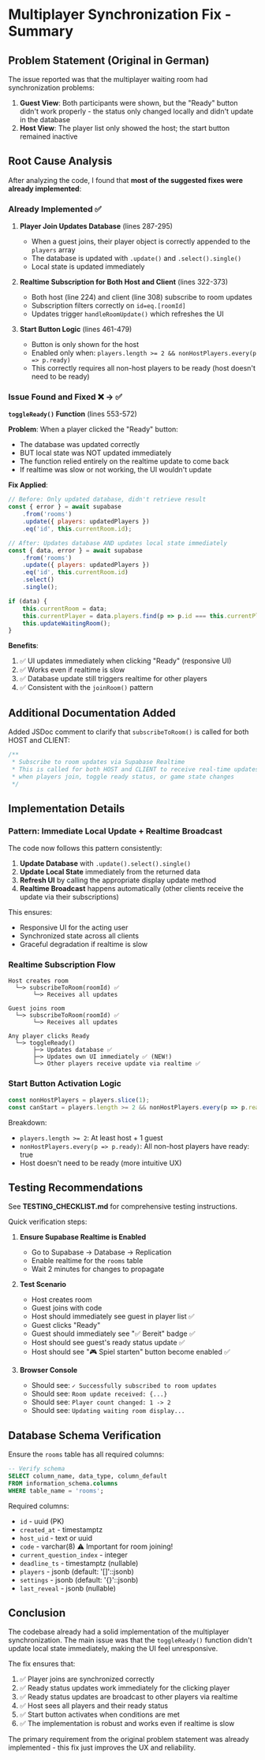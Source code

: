 # Multiplayer Synchronization Fix - Summary

## Problem Statement (Original in German)

The issue reported was that the multiplayer waiting room had synchronization problems:

1. **Guest View**: Both participants were shown, but the "Ready" button didn't work properly - the status only changed locally and didn't update in the database
2. **Host View**: The player list only showed the host; the start button remained inactive

## Root Cause Analysis

After analyzing the code, I found that **most of the suggested fixes were already implemented**:

### Already Implemented ✅

1. **Player Join Updates Database** (lines 287-295)
   - When a guest joins, their player object is correctly appended to the `players` array
   - The database is updated with `.update()` and `.select().single()`
   - Local state is updated immediately

2. **Realtime Subscription for Both Host and Client** (lines 322-373)
   - Both host (line 224) and client (line 308) subscribe to room updates
   - Subscription filters correctly on `id=eq.[roomId]`
   - Updates trigger `handleRoomUpdate()` which refreshes the UI

3. **Start Button Logic** (lines 461-479)
   - Button is only shown for the host
   - Enabled only when: `players.length >= 2 && nonHostPlayers.every(p => p.ready)`
   - This correctly requires all non-host players to be ready (host doesn't need to be ready)

### Issue Found and Fixed ❌ → ✅

**`toggleReady()` Function** (lines 553-572)

**Problem**: When a player clicked the "Ready" button:
- The database was updated correctly
- BUT local state was NOT updated immediately
- The function relied entirely on the realtime update to come back
- If realtime was slow or not working, the UI wouldn't update

**Fix Applied**:
```javascript
// Before: Only updated database, didn't retrieve result
const { error } = await supabase
    .from('rooms')
    .update({ players: updatedPlayers })
    .eq('id', this.currentRoom.id);

// After: Updates database AND updates local state immediately
const { data, error } = await supabase
    .from('rooms')
    .update({ players: updatedPlayers })
    .eq('id', this.currentRoom.id)
    .select()
    .single();

if (data) {
    this.currentRoom = data;
    this.currentPlayer = data.players.find(p => p.id === this.currentPlayer.id);
    this.updateWaitingRoom();
}
```

**Benefits**:
1. ✅ UI updates immediately when clicking "Ready" (responsive UI)
2. ✅ Works even if realtime is slow
3. ✅ Database update still triggers realtime for other players
4. ✅ Consistent with the `joinRoom()` pattern

## Additional Documentation Added

Added JSDoc comment to clarify that `subscribeToRoom()` is called for both HOST and CLIENT:

```javascript
/**
 * Subscribe to room updates via Supabase Realtime
 * This is called for both HOST and CLIENT to receive real-time updates
 * when players join, toggle ready status, or game state changes
 */
```

## Implementation Details

### Pattern: Immediate Local Update + Realtime Broadcast

The code now follows this pattern consistently:

1. **Update Database** with `.update().select().single()`
2. **Update Local State** immediately from the returned data
3. **Refresh UI** by calling the appropriate display update method
4. **Realtime Broadcast** happens automatically (other clients receive the update via their subscriptions)

This ensures:
- Responsive UI for the acting user
- Synchronized state across all clients
- Graceful degradation if realtime is slow

### Realtime Subscription Flow

```
Host creates room
  └─> subscribeToRoom(roomId) ✅
       └─> Receives all updates

Guest joins room
  └─> subscribeToRoom(roomId) ✅
       └─> Receives all updates

Any player clicks Ready
  └─> toggleReady()
       ├─> Updates database ✅
       ├─> Updates own UI immediately ✅ (NEW!)
       └─> Other players receive update via realtime ✅
```

### Start Button Activation Logic

```javascript
const nonHostPlayers = players.slice(1);
const canStart = players.length >= 2 && nonHostPlayers.every(p => p.ready);
```

Breakdown:
- `players.length >= 2`: At least host + 1 guest
- `nonHostPlayers.every(p => p.ready)`: All non-host players have ready: true
- Host doesn't need to be ready (more intuitive UX)

## Testing Recommendations

See **TESTING_CHECKLIST.md** for comprehensive testing instructions.

Quick verification steps:

1. **Ensure Supabase Realtime is Enabled**
   - Go to Supabase → Database → Replication
   - Enable realtime for the `rooms` table
   - Wait 2 minutes for changes to propagate

2. **Test Scenario**
   - Host creates room
   - Guest joins with code
   - Host should immediately see guest in player list ✅
   - Guest clicks "Ready"
   - Guest should immediately see "✅ Bereit" badge ✅
   - Host should see guest's ready status update ✅
   - Host should see "🎮 Spiel starten" button become enabled ✅

3. **Browser Console**
   - Should see: `✓ Successfully subscribed to room updates`
   - Should see: `Room update received: {...}`
   - Should see: `Player count changed: 1 -> 2`
   - Should see: `Updating waiting room display...`

## Database Schema Verification

Ensure the `rooms` table has all required columns:

```sql
-- Verify schema
SELECT column_name, data_type, column_default
FROM information_schema.columns
WHERE table_name = 'rooms';
```

Required columns:
- `id` - uuid (PK)
- `created_at` - timestamptz
- `host_uid` - text or uuid
- `code` - varchar(8) ⚠️ Important for room joining!
- `current_question_index` - integer
- `deadline_ts` - timestamptz (nullable)
- `players` - jsonb (default: '[]'::jsonb)
- `settings` - jsonb (default: '{}'::jsonb)
- `last_reveal` - jsonb (nullable)

## Conclusion

The codebase already had a solid implementation of the multiplayer synchronization. The main issue was that the `toggleReady()` function didn't update local state immediately, making the UI feel unresponsive.

The fix ensures that:
1. ✅ Player joins are synchronized correctly
2. ✅ Ready status updates work immediately for the clicking player
3. ✅ Ready status updates are broadcast to other players via realtime
4. ✅ Host sees all players and their ready status
5. ✅ Start button activates when conditions are met
6. ✅ The implementation is robust and works even if realtime is slow

The primary requirement from the original problem statement was already implemented - this fix just improves the UX and reliability.
